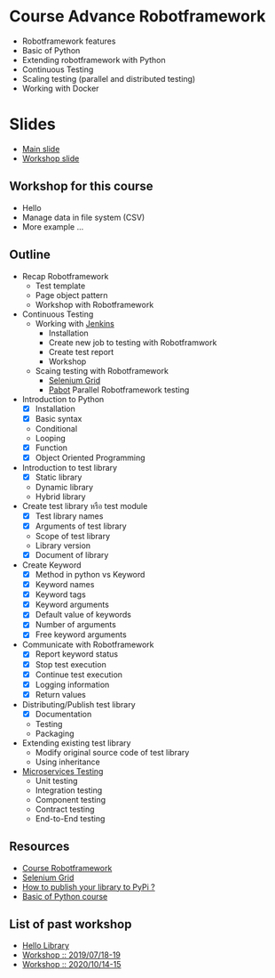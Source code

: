 # Course Advance Robotframework
* Robotframework features
* Basic of Python
* Extending robotframework with Python
* Continuous Testing
* Scaling testing (parallel and distributed testing)
* Working with Docker

# Slides
* [Main slide](https://github.com/up1/course-advance-robotframework/blob/master/slide/SCK-ADVANCE-ROBOT-FRAMEWORK.pdf)
* [Workshop slide](https://github.com/up1/course-advance-robotframework/blob/master/slide/SCK-WORKSHOP.pdf)

## Workshop for this course
* Hello
* Manage data in file system (CSV)
* More example ...

## Outline

* Recap Robotframework
  * Test template
  * Page object pattern
  * Workshop with Robotframework
* Continuous Testing
  * Working with [Jenkins](https://jenkins-ci.org/)
    * Installation
    * Create new job to testing with Robotframwork
    * Create test report
    * Workshop
  * Scaing testing with Robotframework
    * [Selenium Grid](https://www.seleniumhq.org/projects/grid/)
    * [Pabot](https://github.com/mkorpela/pabot) Parallel Robotframework testing
* Introduction to Python
    * [x] Installation
    * [x] Basic syntax
    * Conditional
    * Looping
    * [x] Function
    * [x] Object Oriented Programming
* Introduction to test library
    * [x] Static library
    * Dynamic library
    * Hybrid library
* Create test library หรือ test module
    * [x] Test library names
    * [x] Arguments of test library
    * Scope of test library 
    * Library version
    * [x] Document of library
* Create Keyword
    * [x] Method in python vs Keyword
    * [x] Keyword names
    * [x] Keyword tags
    * [x] Keyword arguments
    * [x] Default value of keywords
    * [x] Number of arguments
    * [x] Free keyword arguments
* Communicate with Robotframework
    * [x] Report keyword status
    * [x] Stop test execution
    * [x] Continue test execution
    * [x] Logging information
    * [x] Return values
* Distributing/Publish test library
    * [x] Documentation
    * Testing
    * Packaging
* Extending existing test library
    * Modify original source code of test library
    * Using inheritance
* [Microservices Testing](https://martinfowler.com/articles/microservice-testing/)
    * Unit testing
    * Integration testing
    * Component testing
    * Contract testing
    * End-to-End testing
    
## Resources
* [Course Robotframework](https://github.com/up1/course-robotframework)
* [Selenium Grid](https://github.com/up1/course-selenium-grid)
* [How to publish your library to PyPi ?](https://github.com/up1/demo-helloworld-library)
* [Basic of Python course](https://www.w3schools.com/python/default.asp)

## List of past workshop
* [Hello Library](https://github.com/up1/demo-helloworld-library)
* [Workshop :: 2019/07/18-19](https://github.com/up1/robot-swpark)
* [Workshop :: 2020/10/14-15](https://github.com/up1/workshop-swpark20201014)


